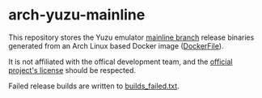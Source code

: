 # arch-yuzu-mainline

This repository stores the Yuzu emulator [mainline branch](https://github.com/yuzu-emu/yuzu-mainline) release binaries generated from an Arch Linux based Docker image ([DockerFile](https://github.com/linux-gamers/arch-yuzu-build/blob/master/Dockerfile)).

It is not affiliated with the offical development team, and the [official project's license](https://github.com/yuzu-emu/yuzu-mainline/blob/master/license.txt) should be respected.

Failed release builds are written to [builds_failed.txt](https://github.com/linux-gamers/arch-yuzu-mainline/blob/master/builds_failed.txt).
